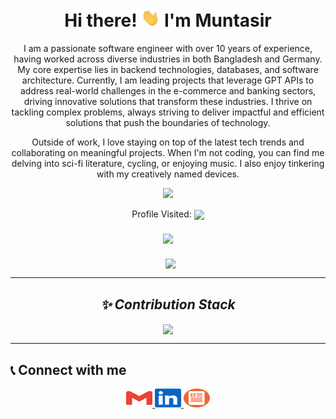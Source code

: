 <h1 align="center">
    Hi there! <img src="images/icons/waving-hand.webp" width="30px"> I'm Muntasir
</h1>

<p align="center">
    I am a passionate software engineer with over 10 years of experience, having worked across diverse industries in 
    both Bangladesh and Germany. My core expertise lies in backend technologies, databases, and software architecture. 
    Currently, I am leading projects that leverage GPT APIs to address real-world challenges in the e-commerce and 
    banking sectors, driving innovative solutions that transform these industries. I thrive on tackling complex 
    problems, always striving to deliver impactful and efficient solutions that push the boundaries of technology.

</p>

<p align="center">
    Outside of work, I love staying on top of the latest tech trends and collaborating on meaningful projects. When I'm 
    not coding, you can find me delving into sci-fi literature, cycling, or enjoying music. I also enjoy tinkering with 
    my creatively named devices.
</p>


<p align='center'>
    <img src="images/working.gif" width="60%">
</p>

<p align="center">
    Profile Visited:
    <img align="center" src="https://profile-counter.glitch.me/{kmmuntasir}/count.svg">
</p>

<p align='center'>
    <a href="https://github.com/kmmuntasir">
        <img align="center" style="margin:0.5rem" src="https://github-readme-stats.vercel.app/api/top-langs/?username=kmmuntasir&hide=html,
        css&title_color=ffffff&text_color=c9cacc&icon_color=4AB197&bg_color=1A2B34" />
    </a>
</p>

<p align='center'>
    <a href="https://github.com/kmmuntasir">
        <img align="center" style="margin-left:0.5rem" src="https://github-readme-stats.vercel.app/api?username=kmmuntasir&show_icons=true&
        line_height=40&count_private=true&title_color=ffffff&text_color=c9cacc&icon_color=4AB097&bg_color=1A2B34" />
    </a>
</p>
<hr>

<h2 align="center"><b><i>✨ Contribution Stack</i></b></h2>

<p align="center">
    <img align="center" src="https://github-readme-streak-stats.herokuapp.com/?user=kmmuntasir&theme=react&count_private=true">
</p>
<hr>

<h2>📞 Connect with me</h2>

<div align="center">
    <a href="mailto:kmmuntasir@gmail.com" target="_blank">
        <img src="images/icons/gmail.svg" width="42" height="30" />
    </a>
    <a href="https://www.linkedin.com/in/kmmuntasir" target="_blank">
        <img src="images/icons/linkedin.svg" width="42" height="30" />
    </a>
    <a href="https://resume.kmmuntasir.com/" target="_blank">
        <img src="images/icons/resume.svg" width="42" height="30" />
    </a>
</div>

